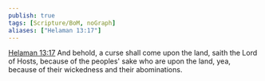 ```yaml
---
publish: true
tags: [Scripture/BoM, noGraph]
aliases: ["Helaman 13:17"]
---
```

[Helaman 13:17](https://churchofjesuschrist.org/study/scriptures/bofm/hel/13?lang=eng&id=p17#p17) And behold, a curse shall come upon the land, saith the Lord of Hosts, because of the peoples' sake who are upon the land, yea, because of their wickedness and their abominations.
